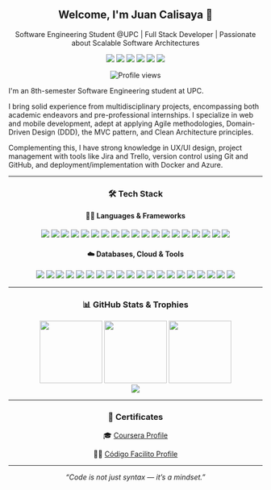 <div align="center">

## Welcome, I'm Juan Calisaya 👋 

</div>

<p align="center">
  Software Engineering Student @UPC | Full Stack Developer | Passionate about Scalable Software Architectures
</p>

<p align="center">
  <a href="https://juancali.is-a.dev/"><img src="https://img.shields.io/badge/Portfolio-juancali.is--a.dev-000?style=flat&logo=vercel&logoColor=white"/></a>
  <a href="https://www.youtube.com/@Juan_Cali"><img src="https://img.shields.io/badge/YouTube-red?style=flat&logo=youtube&logoColor=white" /></a>
  <a href="https://www.instagram.com/juancalijesus/"><img src="https://img.shields.io/badge/Instagram-%23E4405F.svg?style=flat&logo=Instagram&logoColor=white"/></a>
  <a href="https://www.linkedin.com/in/juanjesúscalisayasanchez"><img src="https://img.shields.io/badge/LinkedIn-0077B5?style=flat&logo=linkedin&logoColor=white" /></a>
  <a href="https://api.whatsapp.com/send/?phone=990606385"><img src="https://img.shields.io/badge/WhatsApp-25D366?style=flat&logo=whatsapp&logoColor=white" /></a>
  <a href="mailto:juancalijesus@gmail.com"><img src="https://img.shields.io/badge/Gmail-D14836?style=flat&logo=gmail&logoColor=white"/></a>
</p>

<p align="center">
  <img src="https://komarev.com/ghpvc/?username=juancali999&style=flat-square&color=blue" alt="Profile views" />
</p>

I'm an 8th-semester Software Engineering student at UPC.

I bring solid experience from multidisciplinary projects, encompassing both academic endeavors and pre-professional internships. I specialize in web and mobile development, adept at applying Agile methodologies, Domain-Driven Design (DDD), the MVC pattern, and Clean Architecture principles. 

Complementing this, I have strong knowledge in UX/UI design, project management with tools like Jira and Trello, version control using Git and GitHub, and deployment/implementation with Docker and Azure.

---

<div align="center">

### 🛠 Tech Stack

#### 👨‍💻 Languages & Frameworks
<img src="https://img.shields.io/badge/-Java-007396?style=flat&logo=java&logoColor=white" />
<img src="https://img.shields.io/badge/-Kotlin-7F52FF?style=flat&logo=kotlin&logoColor=white" />
<img src="https://img.shields.io/badge/-Dart-0175C2?style=flat&logo=dart&logoColor=white" />
<img src="https://img.shields.io/badge/-TypeScript-3178C6?style=flat&logo=typescript&logoColor=white" />
<img src="https://img.shields.io/badge/-JavaScript-F7DF1E?style=flat&logo=javascript&logoColor=black" />
<img src="https://img.shields.io/badge/-Python-3776AB?style=flat&logo=python&logoColor=white" />
<img src="https://img.shields.io/badge/-PHP-777BB4?style=flat&logo=php&logoColor=white" />
<img src="https://img.shields.io/badge/-C++-00599C?style=flat&logo=c%2B%2B&logoColor=white" />
<img src="https://img.shields.io/badge/-C%23-239120?style=flat&logo=c-sharp&logoColor=white" />
<img src="https://img.shields.io/badge/-Bash-4EAA25?style=flat&logo=gnu-bash&logoColor=white" />
<img src="https://img.shields.io/badge/-React-61DAFB?style=flat&logo=react&logoColor=black" />
<img src="https://img.shields.io/badge/-Next.js-000000?style=flat&logo=next.js&logoColor=white" />
<img src="https://img.shields.io/badge/-Vue.js-4FC08D?style=flat&logo=vue.js&logoColor=white" />
<img src="https://img.shields.io/badge/-Angular-DD0031?style=flat&logo=angular&logoColor=white" />
<img src="https://img.shields.io/badge/-Flutter-02569B?style=flat&logo=flutter&logoColor=white" />
<img src="https://img.shields.io/badge/-.NET-512BD4?style=flat&logo=dotnet&logoColor=white" />
<img src="https://img.shields.io/badge/-Spring%20Boot-6DB33F?style=flat&logo=spring-boot&logoColor=white" />
<img src="https://img.shields.io/badge/-Laravel-FF2D20?style=flat&logo=laravel&logoColor=white" />
<img src="https://img.shields.io/badge/-NestJS-E0234E?style=flat&logo=nestjs&logoColor=white" />

#### ☁️ Databases, Cloud & Tools
<img src="https://img.shields.io/badge/-MySQL-4479A1?style=flat&logo=mysql&logoColor=white" />
<img src="https://img.shields.io/badge/-MongoDB-47A248?style=flat&logo=mongodb&logoColor=white" />
<img src="https://img.shields.io/badge/-SQLite-003B57?style=flat&logo=sqlite&logoColor=white" />
<img src="https://img.shields.io/badge/-SQL%20Server-CC2927?style=flat&logo=microsoft-sql-server&logoColor=white" />
<img src="https://img.shields.io/badge/-PostgreSQL-336791?style=flat&logo=postgresql&logoColor=white" />
<img src="https://img.shields.io/badge/-Docker-2496ED?style=flat&logo=docker&logoColor=white" />
<img src="https://img.shields.io/badge/-Azure-0078D4?style=flat&logo=microsoft-azure&logoColor=white" />
<img src="https://img.shields.io/badge/-Git-F05032?style=flat&logo=git&logoColor=white" />
<img src="https://img.shields.io/badge/-GitHub-181717?style=flat&logo=github&logoColor=white" />
<img src="https://img.shields.io/badge/-Figma-F24E1E?style=flat&logo=figma&logoColor=white" />
<img src="https://img.shields.io/badge/-Trello-0052CC?style=flat&logo=trello&logoColor=white" />
<img src="https://img.shields.io/badge/-Jira-0052CC?style=flat&logo=jira&logoColor=white" />
<img src="https://img.shields.io/badge/-Gherkin-5A69A6?style=flat&logo=cucumber&logoColor=white" />
<img src="https://img.shields.io/badge/-VS%20Code-007ACC?style=flat&logo=visual-studio-code&logoColor=white" />
<img src="https://img.shields.io/badge/-WebStorm-000000?style=flat&logo=webstorm&logoColor=white" />
<img src="https://img.shields.io/badge/-Android%20Studio-3DDC84?style=flat&logo=android-studio&logoColor=white" />
<img src="https://img.shields.io/badge/-PhpStorm-000000?style=flat&logo=phpstorm&logoColor=white" />
<img src="https://img.shields.io/badge/-IntelliJ%20IDEA-000000?style=flat&logo=intellij-idea&logoColor=white" />
<img src="https://img.shields.io/badge/-Rider-000000?style=flat&logo=rider&logoColor=white" />
<img src="https://img.shields.io/badge/-Postman-FF6C37?style=flat&logo=postman&logoColor=white" />

</div>

---

<div align="center">

### 📊 GitHub Stats & Trophies

  <img src="https://github-readme-stats.vercel.app/api?username=juancali999&show_icons=true&theme=radical" height="124" />
  <img src="https://streak-stats.demolab.com/?user=JuanCali999&theme=highcontrast&border" height="124" />
  <img src="https://github-readme-stats.vercel.app/api/top-langs/?username=juancali999&layout=compact&theme=radical" height="124" />

<div align="center">
  <img src="https://github-profile-trophy.vercel.app/?username=JuanCali999&theme=discord&column=-1&row=1&margin-w=8&margin-h=8&no-bg=false&no-frame=false&order=4" />
</div>

</div>

---

<div align="center">

### 📜 Certificates

🎓 [Coursera Profile](https://www.coursera.org/user/1c86baa482ce4585bb78f0312bbbe895)

👨‍💻 [Código Facilito Profile](https://codigofacilito.com/usuarios/juancalijesus)

</div>

---

<p align="center"><i>“Code is not just syntax — it’s a mindset.”</i></p>
